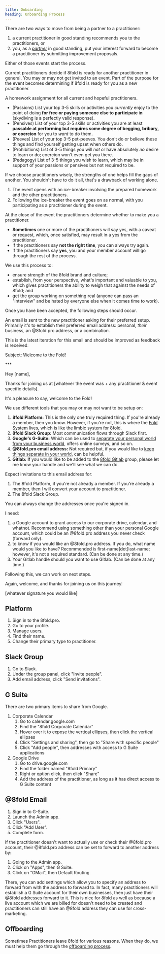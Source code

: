 ```yaml
---
title: Onboarding
heading: Onboarding Process
---
```


There are two ways to move from being a partner to a practitioner:

1. a current practitioner in good standing recommends you to the practitioners, or
2. you, as a _[partner](/the-outer-fold/partners)_ in good standing, put your interest forward to become a practitioner by submitting improvement proposals.

Either of those events start the process.

Current practitioners decide if 8fold is ready for another practitioner in general. You may or may not get invited to an event. Part of the purpose for the event becomes determining if 8fold is ready for you as a new practitioner.

A homework assignment for all current and hopeful practitioners.

* (Passions) List your top 3-5 skills or activities you _currently_ enjoy to the point of doing **for free or paying someone else to participate in** (skydiving is a perfectly valid response).
* (Pensives) List of your top 3-5 skills or activities you are at least **passable at performing but requires some degree of begging, bribary, or coercion** for you to _want_ to do them.
* (Peeves) List of your top 3-5 pet-peeves. You don't do or believe these things and find yourself getting upset when others do.
* (Prohibitions) List of 3-5 things you will _not_ or have absolutely _no_ desire to learn or do; coercion won't even get you there.
* (Pedagogy) List of 3-5 things you wish to learn, which may be in support of your passions or pensives but not required to be.

If we choose practitioners wisely, the strengths of one helps fill the gaps of another. You shouldn't have to do it all, that's a drawback of working alone.

1. The event opens with an ice-breaker involving the prepared homework and the other practitioners.
2. Following the ice-breaker the event goes on as normal, with you participating as a practitioner during the event.

At the close of the event the practitioners determine whether to make you a practitioner.

* **Sometimes** one or more of the practitioners will say yes, with a caveat or request, which, once satisfied, may result in a yes from the practitioner.
* If the practitioners say **not the right time**, you can always try again.
* If the practitioners say **yes**, you and your member account will go through the rest of the process.

We use this process to:

* ensure strength of the 8fold brand and culture;
* establish, from your perspective, what's important and valuable to you, which gives practitioners the ability to weigh that against the needs of 8fold; and
* get the group working on something real (anyone can pass an "interview" and be hated by everyone else when it comes time to work).

Once you have been accepted, the following steps should occur.

An email is sent to the new practitioner asking for their preferred setup. Primarily it's to establish their preferred email address: personal, _their_ business, an @8fold.pro address, or a combination.

This is the latest iteration for this email and should be improved as feedback is received:

Subject: Welcome to the Fold!

\*\*\*

Hey \[name\],

Thanks for joining us at \[whatever the event was + any practitioner & event specific details\].

It's a pleasure to say, welcome to the Fold!

We use different tools that you may or may not want to be setup on:

1. **8fold Platform:** This is the only one truly required thing. If you're already a member, then you know. However, if you're not, this is where the [Fold System](./) lives, which is like the limbic system for 8fold.
2. **8fold Slack Group:** Most communication flows through Slack first.
3. **Google's G-Suite:** Which can be used to [separate your personal world from your business world](../your-practice/), offers online surveys, and so on.
4. **@8fold.pro email address:** Not required but, if you would like to [keep things separate in your world](../your-practice/), can be helpful.
5. **Gitlab:** If you would like to be added to the [8fold Gitlab](https://gitlab.com/8fold) group, please let me know your handle and we'll see what we can do.

Expect invitations to this email address for:

1. The 8fold Platform, if you're not already a member. If you're already a member, then I will convert your account to practitioner.
2. The 8fold Slack Group.

You can always change the addresses once you're signed in.

I need:

1. a Google account to grant access to our corporate drive, calendar, and whatnot. Recommend using something other than your personal Google account, which could be an @8fold.pro address you never check \(forward only\).
2. to know if you would like an @8fold.pro address. If you do, what name would you like to have? Recommended is first-name\[dot\]last-name; however, it's not a required standard. \(Can be done at any time.\)
3. Your Gitlab handle should you want to use Gitlab. \(Can be done at any time.\)

Following this, we can work on next steps.

Again, welcome, and thanks for joining us on this journey!

\[whatever signature you would like\]

## Platform

1. Sign in to the 8fold.pro.
2. Go to your profile.
3. Manage users.
4. Find their name.
5. Change their primary type to practitioner.

## Slack Group

1. Go to Slack.
2. Under the group panel, click "Invite people".
3. Add email address, click "Send invitations".

## G Suite

There are two primary items to share from Google.

1. Corporate Calendar
   1. Go to calendar.google.com
   2. Find the "8fold Corporate Calendar"
   3. Hover over it to expose the vertical ellipses, then click the vertical ellipses
   4. Click "Settings and sharing", then go to "Share with specific people"
   5. Click "Add people", then addresses with access to G Suite applications
2. Google Drive
   1. Go to drive.google.com
   2. Find the folder named "8fold Primary"
   3. Right or option click, then click "Share"
   4. Add the address of the practitioner, as long as it has direct access to G Suite content

## @8fold Email

1. Sign in to G-Suite.
2. Launch the Admin app.
3. Click "Users".
4. Click "Add User".
5. Complete form.

If the practitioner doesn't want to actually _use_ or check their @8fold.pro account, their @8fold.pro address can be set to forward to another address by:

1. Going to the Admin app.
2. Click on "Apps", then G Suite.
3. Click on "GMail", then Default Routing

There, you can add settings which allow you to specify an address to forward from with the address to forward to. In fact, many practitioners will establish a G Suite account for their own businesses, then just have their @8fold addresses forward to it. This is nice for 8fold as well as because a live account which we are billed for doesn't need to be created and practitioners can still have an @8fold address they can use for cross-marketing.

## Offboarding

Sometimes Practitioners leave 8fold for various reasons. When they do, we must help them go through the [offboarding process](/the-outer-fold/practitioners/offboarding).